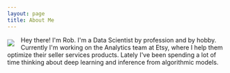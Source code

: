 ```yaml
---
layout: page
title: About Me
---
```


<div>
	<img src="{{ site.github.url }}/assets/me.png" style="float:left; margin-top:7px; margin-right:15px; margin-bottom:0px;">
</div>
<p style="margin: 0 0 0 0;">
	Hey there! I'm Rob. I'm a Data Scientist by profession and by hobby. Currently I'm working on the Analytics team at Etsy, where I help them optimize their seller services products. Lately I've been spending a lot of time thinking about deep learning and inference from algorithmic models. 
</p>
